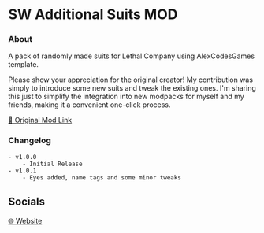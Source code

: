 
# SW Additional Suits MOD

### About
A pack of randomly made suits for Lethal Company using AlexCodesGames template.

Please show your appreciation for the original creator! My contribution was simply to introduce some new suits and tweak the existing ones. I'm sharing this just to simplify the integration into new modpacks for myself and my friends, making it a convenient one-click process. 

[🔗 Original Mod Link](https://thunderstore.io/c/lethal-company/p/AlexCodesGames/AdditionalSuits)

### Changelog
	- v1.0.0
		- Initial Release
	- v1.0.1
		- Eyes added, name tags and some minor tweaks

  ## Socials
  [🌐 Website](https:senkawolf.com)
